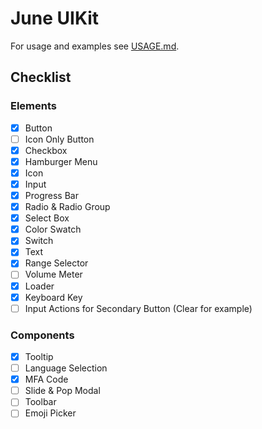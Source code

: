 # June UIKit

For usage and examples see [USAGE.md](USAGE.md).

## Checklist

### Elements

- [x] Button
- [ ] Icon Only Button
- [x] Checkbox
- [x] Hamburger Menu
- [x] Icon
- [x] Input
- [x] Progress Bar
- [x] Radio & Radio Group
- [x] Select Box
- [x] Color Swatch
- [x] Switch
- [x] Text
- [x] Range Selector
- [ ] Volume Meter
- [x] Loader
- [x] Keyboard Key
- [ ] Input Actions for Secondary Button (Clear for example)

### Components

- [x] Tooltip
- [ ] Language Selection
- [x] MFA Code
- [ ] Slide & Pop Modal
- [ ] Toolbar
- [ ] Emoji Picker
